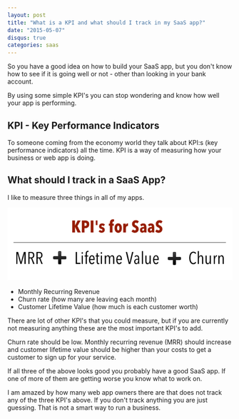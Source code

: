 ```yaml
---
layout: post
title: "What is a KPI and what should I track in my SaaS app?"
date: "2015-05-07"
disqus: true
categories: saas
---
```


So you have a good idea on how to build your SaaS app, 
but you don't know how to see if it is going well or not -
other than looking in your bank account.

By using some simple KPI's you can stop wondering
and know how well your app is performing.


## KPI - Key Performance Indicators

To someone coming from the economy world they talk about
KPI:s (key performance indicators) all the time. KPI is
a way of measuring how your business or web app is doing.

## What should I track in a SaaS App?

I like to measure three things in all of my apps.

![KPI for SaaS](/assets/images/2015-05-07-kpi.png)


 * Monthly Recurring Revenue
 * Churn rate (how many are leaving each month)
 * Customer Lifetime Value (how much is each customer worth)

There are lot of other KPI's that you could measure, but if
you are currently not measuring anything these are the most
important KPI's to add.

Churn rate should be low. Monthly recurring revenue (MRR) should
increase and customer lifetime value should be higher than your 
costs to get a customer to sign up for your service.

If all three of the above looks good you probably have a good
SaaS app. If one of more of them are getting worse you know 
what to work on.

I am amazed by how many web app owners there are that does
not track any of the three KPI's above. 
If you don't track anything you are just guessing. That
is not a smart way to run a business.
